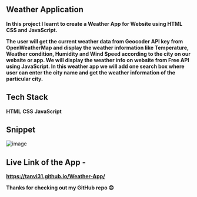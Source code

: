 ## Weather Application

**In this project I learnt to create a Weather App for Website using HTML CSS and JavaScript.**

**The user will get the current weather data from Geocoder API key from OpenWeatherMap and display the weather information like Temperature,  Weather condition, Humidity and Wind Speed according to the city on our website or app.
We will display the weather info on website from Free API using JavaScript.
In this weather app we will add one search box where user can enter the city name and get the weather information of the particular city.**

## Tech Stack
**HTML**
**CSS**
**JavaScript**
## Snippet
![image](https://github.com/user-attachments/assets/166789ef-21ec-4aa0-9532-b219046099f1)

## Live Link of the App -
**https://tanvi31.github.io/Weather-App/**

**Thanks for checking out my GitHub repo 😊**
